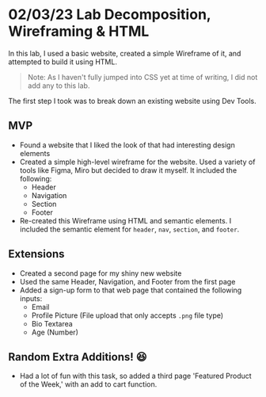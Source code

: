 # 02/03/23 Lab Decomposition, Wireframing & HTML

In this lab, I used a basic website, created a simple Wireframe of it, and attempted to build it using HTML.

> Note: As I haven't fully jumped into CSS yet at time of writing, I did not add any to this lab.

The first step I took was to break down an existing website using Dev Tools. 

## MVP

- Found a website that I liked the look of that had interesting design elements
- Created a simple high-level wireframe for the website. Used a variety of tools like Figma, Miro but decided to draw it myself. It included the following:
  - Header
  - Navigation
  - Section
  - Footer
- Re-created this Wireframe using HTML and semantic elements. I included the semantic element for `header`, `nav`, `section`, and `footer`.

## Extensions

- Created a second page for my shiny new website
- Used the same Header, Navigation, and Footer from the first page
- Added a sign-up form to that web page that contained the following inputs:
  - Email
  - Profile Picture (File upload that only accepts `.png` file type)
  - Bio Textarea
  - Age (Number)
  
## Random Extra Additions! 😆

- Had a lot of fun with this task, so added a third page 'Featured Product of the Week,' with an add to cart function. 
  
